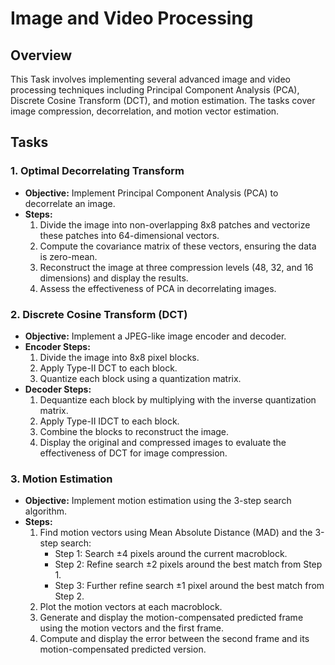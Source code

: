 # Image and Video Processing

## Overview

This Task involves implementing several advanced image and video processing techniques including Principal Component Analysis (PCA), Discrete Cosine Transform (DCT), and motion estimation. The tasks cover image compression, decorrelation, and motion vector estimation.

## Tasks

### 1. Optimal Decorrelating Transform

- **Objective:** Implement Principal Component Analysis (PCA) to decorrelate an image.
- **Steps:**
  1. Divide the image into non-overlapping 8x8 patches and vectorize these patches into 64-dimensional vectors.
  2. Compute the covariance matrix of these vectors, ensuring the data is zero-mean.
  3. Reconstruct the image at three compression levels (48, 32, and 16 dimensions) and display the results.
  4. Assess the effectiveness of PCA in decorrelating images.

### 2. Discrete Cosine Transform (DCT)

- **Objective:** Implement a JPEG-like image encoder and decoder.
- **Encoder Steps:**
  1. Divide the image into 8x8 pixel blocks.
  2. Apply Type-II DCT to each block.
  3. Quantize each block using a quantization matrix.
- **Decoder Steps:**
  1. Dequantize each block by multiplying with the inverse quantization matrix.
  2. Apply Type-II IDCT to each block.
  3. Combine the blocks to reconstruct the image.
  4. Display the original and compressed images to evaluate the effectiveness of DCT for image compression.

### 3. Motion Estimation

- **Objective:** Implement motion estimation using the 3-step search algorithm.
- **Steps:**
  1. Find motion vectors using Mean Absolute Distance (MAD) and the 3-step search:
     - Step 1: Search ±4 pixels around the current macroblock.
     - Step 2: Refine search ±2 pixels around the best match from Step 1.
     - Step 3: Further refine search ±1 pixel around the best match from Step 2.
  2. Plot the motion vectors at each macroblock.
  3. Generate and display the motion-compensated predicted frame using the motion vectors and the first frame.
  4. Compute and display the error between the second frame and its motion-compensated predicted version.
